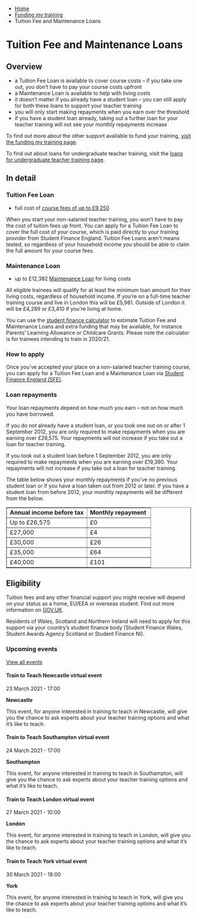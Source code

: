 *   [Home](/)
*   [Funding my training](/funding-my-teacher-training)
*   Tuition Fee and Maintenance Loans

Tuition Fee and Maintenance Loans
=================================

Overview 
---------

*   a Tuition Fee Loan is available to cover course costs – if you take one out, you don’t have to pay your course costs upfront
*   a Maintenance Loan is available to help with living costs
*   it doesn’t matter if you already have a student loan – you can still apply for both these loans to support your teacher training
*   you will only start making repayments when you earn over the threshold 
*   if you have a student loan already, taking out a further loan for your teacher training will not see your monthly repayments increase

To find out more about the other support available to fund your training, [visit the funding my training page](/node/7726). 

To find out about loans for undergraduate teacher training, visit the [loans for undergraduate teacher training page](https://getintoteaching.education.gov.uk/explore-my-options/teacher-training-routes/university-led-training/university-led-undergraduate-training/funding-for-undergraduate-teacher-training/student-loans).

In detail 
----------

### Tuition Fee Loan

*   full cost of [course fees of up to £9,250](https://www.gov.uk/student-finance/new-fulltime-students)

When you start your non-salaried teacher training, you won’t have to pay the cost of tuition fees up front. You can apply for a Tuition Fee Loan to cover the full cost of your course, which is paid directly to your training provider from Student Finance England. Tuition Fee Loans aren't means tested, so regardless of your household income you should be able to claim the full amount for your course fees. 

### Maintenance Loan

*   up to £12,382 [Maintenance Loan](https://www.gov.uk/student-finance/new-fulltime-students) for living costs 

All eligible trainees will qualify for at least the minimum loan amount for their living costs, regardless of household income. If you’re on a full-time teacher training course and live in London this will be £5,981. Outside of London it will be £4,289 or £3,410 if you're living at home.

You can use the [student finance calculator](https://www.gov.uk/student-finance-calculator) to estimate Tuition Fee and Maintenance Loans and extra funding that may be available, for instance Parents’ Learning Allowance or Childcare Grants. Please note the calculator is for trainees intending to train in 2020/21.

### How to apply 

Once you’ve accepted your place on a non-salaried teacher training course, you can apply for a Tuition Fee Loan and a Maintenance Loan via [Student Finance England (SFE)](https://www.gov.uk/apply-online-for-student-finance). 

### Loan repayments

Your loan repayments depend on how much you earn – not on how much you have borrowed. 

If you do not already have a student loan, or you took one out on or after 1 September 2012, you are only required to make repayments when you are earning over £26,575. Your repayments will not increase if you take out a loan for teacher training.

If you took out a student loan before 1 September 2012, you are only required to make repayments when you are earning over £19,390. Your repayments will not increase if you take out a loan for teacher training.

The table below shows your monthly repayments if you've no previous student loan or if you have a loan taken out from 2012 or later. If you have a student loan from before 2012, your monthly repayments will be different from the below.

<table border="1" cellpadding="1" cellspacing="1" style="width:100%;"><tbody><tr><td><strong>Annual income before tax</strong></td><td><strong>Monthly repayment&nbsp;</strong></td></tr><tr><td>Up to £26,575</td><td>£0</td></tr><tr><td>£27,000</td><td>£4</td></tr><tr><td>£30,000</td><td>£26</td></tr><tr><td>£35,000</td><td>£64</td></tr><tr><td>£40,000</td><td>£101</td></tr></tbody></table>

Eligibility
-----------

Tuition fees and any other financial support you might receive will depend on your status as a home, EU/EEA or overseas student. Find out more information on [GOV.UK](https://www.gov.uk/student-finance/who-qualifies). 

Residents of Wales, Scotland and Northern Ireland will need to apply for this support via your country’s student finance body (Student Finance Wales, Student Awards Agency Scotland or Student Finance NI).

### Upcoming events

[View all events](/teaching-events)

[](/teaching-events/train-to-teach-events/train-to-teach-newcastle-virtual-event-230321)

#### Train to Teach Newcastle virtual event

23 March 2021 - 17:00

**Newcastle**

This event, for anyone interested in training to teach in Newcastle, will give you the chance to ask experts about your teacher training options and what it’s like to teach.

[](/teaching-events/train-to-teach-events/train-to-teach-southampton-virtual-event-240321)

#### Train to Teach Southampton virtual event

24 March 2021 - 17:00

**Southampton**

This event, for anyone interested in training to teach in Southampton, will give you the chance to ask experts about your teacher training options and what it’s like to teach.

[](/teaching-events/train-to-teach-events/train-to-teach-london-virtual-event-270321)

#### Train to Teach London virtual event

27 March 2021 - 10:00

**London**

This event, for anyone interested in training to teach in London, will give you the chance to ask experts about your teacher training options and what it’s like to teach.

[](/teaching-events/train-to-teach-events/train-to-teach-york-virtual-event-300321)

#### Train to Teach York virtual event

30 March 2021 - 18:00

**York**

This event, for anyone interested in training to teach in York, will give you the chance to ask experts about your teacher training options and what it’s like to teach.